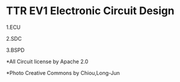 # TTR EV1 Electronic Circuit Design
1.ECU</p>
2.SDC</p>
3.BSPD</p>
 </p>
*All Circuit license by Apache 2.0</p>
*Photo Creative Commons by Chiou,Long-Jun</p>

